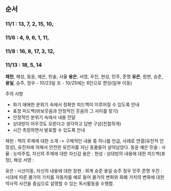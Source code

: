 ## 순서
### 11/1  : 13, 7, 2, 15, 10,
### 11/6 : 4, 9, 6, 1, 11,
### 11/8 : 16, 8, 17, 3, 12,
### 11/13 : 18, 5, 14


**채헌**, 해성, 동윤, 예은, 민솔, 사율
**용은**, 서영, 우진, 현성, 민주, 준명
**유은**, 창현, 승준, **용일**, 승주, 정우 
	- 10/23일 조
	- 10/25에는 6인으로 편성(일부 이동)


주의 사항
- 화기 애애한 분위기 속에서 정확한 피드백이 이루어질 수 있도록 안내
- 표정 피드백(바보웃음과 안정적인 웃음의 그 사이를 찾기)
- 안정적인 분위기 속에서 내용 전달
- 상대방이 아무것도 모른다고 생각하고 답변 구성(친절하게)
- 시간 측정하면서 발표할 수 있도록 안내

채헌 : 책의 주제에 대한 소개 -> 구체적인 내용 중 하나를 언급, 사례로 연결(유전적 안정성), 유전자에 의해서 안전한 유전자를 지닌 동물들이 살아남았다.
동윤 
예은 
민솔 : 
사율 : 눈마주침, 자신의 주제에 대한 자신감
용은 : 
현성 : 상대방의 내용에 대한 피드백(표정), 
해성
서영 : 

유은 : 시선이동, 자신의 내용에 대한
창현 : 회계
승준
용일
승주
정우
민주
준명
우진 : 시대에 따른 물가의 가치를 자동차를 예로 들어 물가의 변화와 화폐 가치의 변화에 대한 역사적 사건을 중심으로 설명할 수 있는 독서활동을 수행함. 
